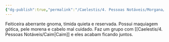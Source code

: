 ```yaml
---
{"dg-publish":true,"permalink":"/Caelestis/4. Pessoas Notáveis/Morgana/","updated":"2025-06-22T08:12:28.234-03:00"}
---
```


Feiticeira aberrante gnoma, tímida quieta e reservada. Possui maquiagem gótica, pele morena e cabelo mal cuidado. Faz um grupo com [[Caelestis/4. Pessoas Notáveis/Caim\|Caim]] e eles acabam ficando juntos.